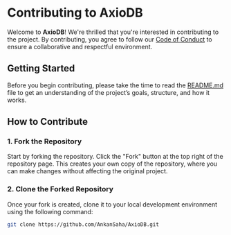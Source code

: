 # Contributing to AxioDB

Welcome to **AxioDB**! We're thrilled that you're interested in contributing to the project. By contributing, you agree to follow our [Code of Conduct](CODE_OF_CONDUCT.md) to ensure a collaborative and respectful environment.

## Getting Started

Before you begin contributing, please take the time to read the [README.md](README.md) file to get an understanding of the project’s goals, structure, and how it works.

## How to Contribute

### 1. Fork the Repository

Start by forking the repository. Click the "Fork" button at the top right of the repository page. This creates your own copy of the repository, where you can make changes without affecting the original project.

### 2. Clone the Forked Repository

Once your fork is created, clone it to your local development environment using the following command:

```bash
git clone https://github.com/AnkanSaha/AxioDB.git
```
